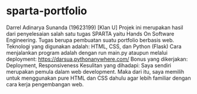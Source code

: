 # sparta-portfolio
Darrel Adinarya Sunanda (19623199) [Klan U]
Projek ini merupakan hasil dari penyelesaian salah satu tugas SPARTA yaitu Hands On Software Engineering. Tugas berupa pembuatan suatu portfolio berbasis web.
Teknologi yang digunakan adalah: HTML, CSS, dan Python (Flask)
Cara menjalankan program adalah dengan run main.py ataupun melalui deployment: https://darsua.pythonanywhere.com/
Bonus yang dikerjakan: Deployment, Responsiveness
Kesulitan yang dihadapi: Saya sendiri merupakan pemula dalam web development. Maka dari itu, saya memilih untuk menggunakan pure HTML dan CSS dahulu agar lebih familiar dengan cara kerja pengembangan web.